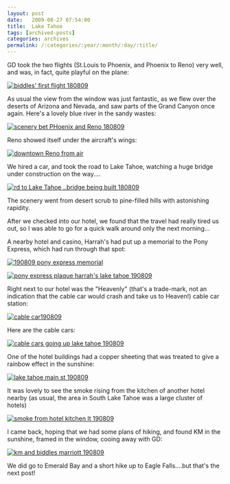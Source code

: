 ```yaml
---
layout: post
date:	2009-08-27 07:54:00
title:  Lake Tahoe
tags: [archived-posts]
categories: archives
permalink: /:categories/:year/:month/:day/:title/
---
```

GD took the two flights (St.Louis to Phoenix, and Phoenix to Reno) very well, and was, in fact, quite playful on the plane:


<a href="http://s562.photobucket.com/albums/ss67/pugaippadam/?action=view&current=IMG_4421.jpg" target="_blank"><img src="http://i562.photobucket.com/albums/ss67/pugaippadam/IMG_4421.jpg" border="0" alt="biddles' first flight 180809"></a>

As usual the view from the window was just fantastic, as we flew over the deserts of Arizona and Nevada, and saw parts of the Grand Canyon once again. Here's a lovely blue river in the sandy wastes:

<a href="http://s562.photobucket.com/albums/ss67/pugaippadam/?action=view&current=IMG_4427.jpg" target="_blank"><img src="http://i562.photobucket.com/albums/ss67/pugaippadam/IMG_4427.jpg" border="0" alt="scenery bet PHoenix and Reno 180809"></a>

<lj-cut text="more about the trip to Lake Tahoe">


Reno showed itself under the aircraft's wings:


<a href="http://s562.photobucket.com/albums/ss67/pugaippadam/?action=view&current=IMG_4431.jpg" target="_blank"><img src="http://i562.photobucket.com/albums/ss67/pugaippadam/IMG_4431.jpg" border="0" alt="downtown Reno from air"></a>


We hired a car, and took the road to Lake Tahoe, watching a huge bridge under construction on the way....


<a href="http://s562.photobucket.com/albums/ss67/pugaippadam/?action=view&current=IMG_4435.jpg" target="_blank"><img src="http://i562.photobucket.com/albums/ss67/pugaippadam/IMG_4435.jpg" border="0" alt="rd to Lake Tahoe ..bridge being built 180809"></a>

The scenery went from desert scrub to pine-filled hills with astonishing rapidity.

After we checked into our hotel, we found that the travel had really tired us out, so I was able to go for a quick walk around only the next morning...

A nearby hotel and casino, Harrah's had put up a memorial to the Pony Express, which had run through that spot:


<a href="http://s562.photobucket.com/albums/ss67/pugaippadam/?action=view&current=IMG_4449-1.jpg" target="_blank"><img src="http://i562.photobucket.com/albums/ss67/pugaippadam/IMG_4449-1.jpg" border="0" alt="190809 pony express memorial"></a>



<a href="http://s562.photobucket.com/albums/ss67/pugaippadam/?action=view&current=IMG_4450.jpg" target="_blank"><img src="http://i562.photobucket.com/albums/ss67/pugaippadam/IMG_4450.jpg" border="0" alt="pony express plaque harrah's lake tahoe 190809"></a>

Right next to our hotel was the "Heavenly" (that's a trade-mark, not an indication that the cable car would crash and take us to Heaven!) cable car station:


<a href="http://s562.photobucket.com/albums/ss67/pugaippadam/?action=view&current=IMG_4460.jpg" target="_blank"><img src="http://i562.photobucket.com/albums/ss67/pugaippadam/IMG_4460.jpg" border="0" alt="cable car190809"></a>


Here are the cable cars:


<a href="http://s562.photobucket.com/albums/ss67/pugaippadam/?action=view&current=IMG_4461.jpg" target="_blank"><img src="http://i562.photobucket.com/albums/ss67/pugaippadam/IMG_4461.jpg" border="0" alt="cable cars going up lake tahoe 190809"></a>

One of the hotel buildings had a copper sheeting that was treated to give a rainbow effect in the sunshine:

<a href="http://s562.photobucket.com/albums/ss67/pugaippadam/?action=view&current=IMG_4448.jpg" target="_blank"><img src="http://i562.photobucket.com/albums/ss67/pugaippadam/IMG_4448.jpg" border="0" alt="lake tahoe main st 190809"></a>


It was lovely to see the smoke rising from the kitchen of another hotel nearby (as usual, the area in South Lake Tahoe  was a large cluster of hotels)


<a href="http://s562.photobucket.com/albums/ss67/pugaippadam/?action=view&current=IMG_4452.jpg" target="_blank"><img src="http://i562.photobucket.com/albums/ss67/pugaippadam/IMG_4452.jpg" border="0" alt="smoke from hotel kitchen lt 190809"></a>

</lj-cut>

I came back, hoping that we had some plans of hiking, and found KM in the sunshine, framed in the window, cooing away with GD:

<a href="http://s562.photobucket.com/albums/ss67/pugaippadam/?action=view&current=IMG_4465-1.jpg" target="_blank"><img src="http://i562.photobucket.com/albums/ss67/pugaippadam/IMG_4465-1.jpg" border="0" alt="km and biddles marriott 190809"></a>

We did go to Emerald Bay and a short hike up to Eagle Falls....but that's the next post!
